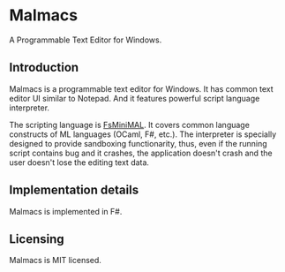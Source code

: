 # Malmacs

A Programmable Text Editor for Windows.

## Introduction

Malmacs is a programmable text editor for Windows. It has common text editor UI similar to Notepad. And it features powerful script language interpreter.

The scripting language is [FsMiniMAL](https://github.com/nshibano/FsMiniMAL). It covers common language constructs of ML languages (OCaml, F#, etc.). The interpreter is specially designed to provide sandboxing functionarity, thus, even if the running script contains bug and it crashes, the application doesn't crash and the user doesn't lose the editing text data.

## Implementation details

Malmacs is implemented in F#.

## Licensing

Malmacs is MIT licensed.